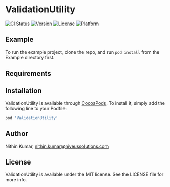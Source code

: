 # ValidationUtility

[![CI Status](https://img.shields.io/travis/NithinKumar/ValidationUtility.svg?style=flat)](https://travis-ci.org/NithinKumar/ValidationUtility)
[![Version](https://img.shields.io/cocoapods/v/ValidationUtility.svg?style=flat)](https://cocoapods.org/pods/ValidationUtility)
[![License](https://img.shields.io/cocoapods/l/ValidationUtility.svg?style=flat)](https://cocoapods.org/pods/ValidationUtility)
[![Platform](https://img.shields.io/cocoapods/p/ValidationUtility.svg?style=flat)](https://cocoapods.org/pods/ValidationUtility)

## Example

To run the example project, clone the repo, and run `pod install` from the Example directory first.

## Requirements

## Installation

ValidationUtility is available through [CocoaPods](https://cocoapods.org). To install
it, simply add the following line to your Podfile:

```ruby
pod 'ValidationUtility'
```

## Author

Nithin Kumar, nithin.kumar@niveussolutions.com

## License

ValidationUtility is available under the MIT license. See the LICENSE file for more info.
